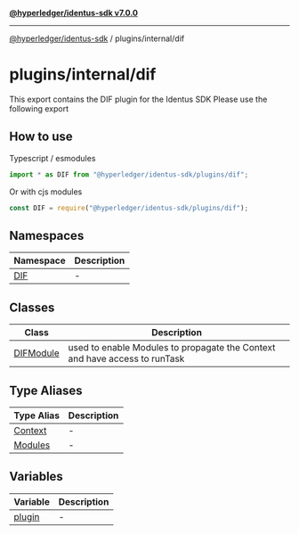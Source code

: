 [**@hyperledger/identus-sdk v7.0.0**](../../../README.md)

***

[@hyperledger/identus-sdk](../../../README.md) / plugins/internal/dif

# plugins/internal/dif

This export contains the DIF plugin for the Identus SDK
Please use the following export

## How to use
Typescript / esmodules

```typescript
import * as DIF from "@hyperledger/identus-sdk/plugins/dif";
```

Or with cjs modules

```typescript
const DIF = require("@hyperledger/identus-sdk/plugins/dif");
```

## Namespaces

| Namespace | Description |
| ------ | ------ |
| [DIF](namespaces/DIF/README.md) | - |

## Classes

| Class | Description |
| ------ | ------ |
| [DIFModule](classes/DIFModule.md) | used to enable Modules to propagate the Context and have access to runTask |

## Type Aliases

| Type Alias | Description |
| ------ | ------ |
| [Context](type-aliases/Context.md) | - |
| [Modules](type-aliases/Modules.md) | - |

## Variables

| Variable | Description |
| ------ | ------ |
| [plugin](variables/plugin.md) | - |
